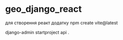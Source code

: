 # geo_django_react

для створення реакт додатку
npm create vite@latest


[//]: # (встановлення uv windows &#40;powershell&#41;)

[//]: # (irm https://astral.sh/uv/install.ps1 | iex)

[//]: # ($env:Path = "C:\Users\Василий работа\.local\bin;$env:Path")

[//]: # ()
[//]: # (On macOS and Linux.)

[//]: # (curl -LsSf https://astral.sh/uv/install.sh | sh)

[//]: # ()
[//]: # (or )

[//]: # (pip install uv)

[//]: # (uv venv)

[//]: # (uv init)

[//]: # (uv add django)

[//]: # (uv add djangorestframework)

django-admin startproject api .




